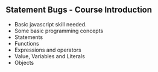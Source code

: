 ## Statement Bugs - Course Introduction

 - Basic javascript skill needed.
 - Some basic programming concepts
 - Statements
 - Functions
 - Expressions and operators
 - Value, Variables and Literals
 - Objects